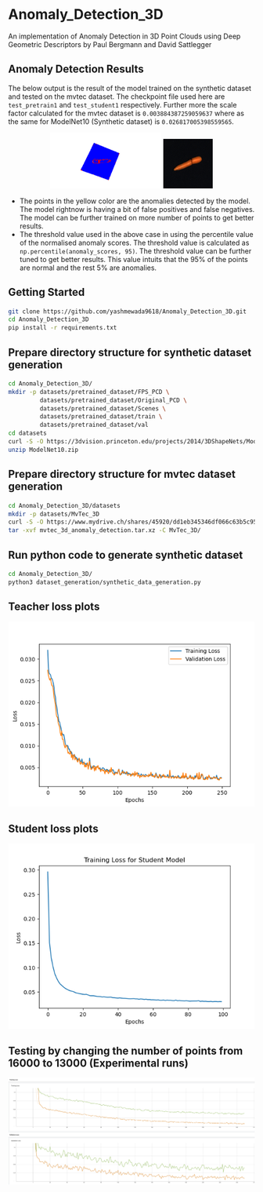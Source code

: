 # Anomaly_Detection_3D
An implementation of Anomaly Detection in 3D Point Clouds using Deep Geometric Descriptors by Paul Bergmann and David Sattlegger

## Anomaly Detection Results

The below output is the result of the model trained on the synthetic dataset and tested on the mvtec dataset. The checkpoint file used here are `test_pretrain1` and `test_student1` respectively. Further more the scale factor calculated for the mvtec dataset is `0.003884387259059637` where as the same for ModelNet10 (Synthetic dataset) is `0.026817005398559565`. 

<p align="center">
  <img src="runs/test_student1/Anomaly_Detection.png" alt="Plot 1" width="45%">
  <img src="runs/test_student1/001.png" alt="Plot 2" width="20%">
</p>

- The points in the yellow color are the anomalies detected by the model. The model rightnow is having a bit of false positives and false negatives. The model can be further trained on more number of points to get better results.
- The threshold value used in the above case in using the percentile value of the normalised anomaly scores. The threshold value is calculated as `np.percentile(anomaly_scores, 95)`. The threshold value can be further tuned to get better results. This value intuits that the 95% of the points are normal and the rest 5% are anomalies.

## Getting Started

```bash
git clone https://github.com/yashmewada9618/Anomaly_Detection_3D.git
cd Anomaly_Detection_3D
pip install -r requirements.txt
```

## Prepare directory structure for synthetic dataset generation

```bash
cd Anomaly_Detection_3D/
mkdir -p datasets/pretrained_dataset/FPS_PCD \
         datasets/pretrained_dataset/Original_PCD \
         datasets/pretrained_dataset/Scenes \
         datasets/pretrained_dataset/train \
         datasets/pretrained_dataset/val
cd datasets
curl -S -O https://3dvision.princeton.edu/projects/2014/3DShapeNets/ModelNet10.zip
unzip ModelNet10.zip
```

## Prepare directory structure for mvtec dataset generation

```bash
cd Anomaly_Detection_3D/datasets
mkdir -p datasets/MvTec_3D
curl -S -O https://www.mydrive.ch/shares/45920/dd1eb345346df066c63b5c95676b961b/download/428824485-1643285832/mvtec_3d_anomaly_detection.tar.xz
tar -xvf mvtec_3d_anomaly_detection.tar.xz -C MvTec_3D/
```


## Run python code to generate synthetic dataset

```bash
cd Anomaly_Detection_3D/
python3 dataset_generation/synthetic_data_generation.py
```

## Teacher loss plots
![Train and Validation Loss](runs/exp3/Teacher_Loss.png)

## Student loss plots
![Student Loss](runs/test_student1/Loss.png)


## Testing by changing the number of points from 16000 to 13000 (Experimental runs)
![Change of points](runs/test_pretrain2/Effect_of_pts.png)


